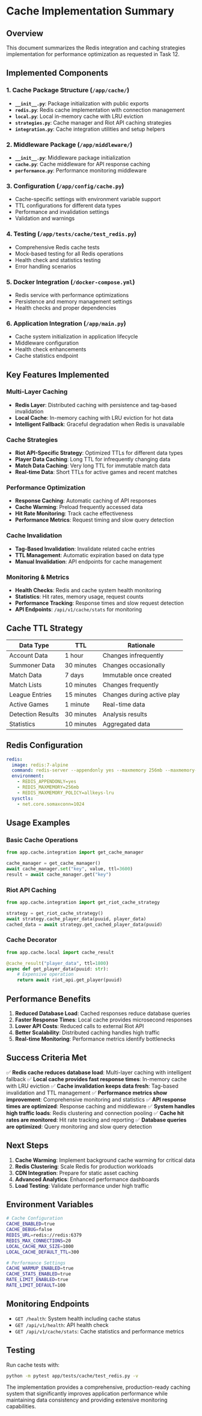 # Cache Implementation Summary

## Overview

This document summarizes the Redis integration and caching strategies implementation for performance optimization as requested in Task 12.

## Implemented Components

### 1. Cache Package Structure (`/app/cache/`)

- **`__init__.py`**: Package initialization with public exports
- **`redis.py`**: Redis cache implementation with connection management
- **`local.py`**: Local in-memory cache with LRU eviction
- **`strategies.py`**: Cache manager and Riot API caching strategies
- **`integration.py`**: Cache integration utilities and setup helpers

### 2. Middleware Package (`/app/middleware/`)

- **`__init__.py`**: Middleware package initialization
- **`cache.py`**: Cache middleware for API response caching
- **`performance.py`**: Performance monitoring middleware

### 3. Configuration (`/app/config/cache.py`)

- Cache-specific settings with environment variable support
- TTL configurations for different data types
- Performance and invalidation settings
- Validation and warnings

### 4. Testing (`/app/tests/cache/test_redis.py`)

- Comprehensive Redis cache tests
- Mock-based testing for all Redis operations
- Health check and statistics testing
- Error handling scenarios

### 5. Docker Integration (`/docker-compose.yml`)

- Redis service with performance optimizations
- Persistence and memory management settings
- Health checks and proper dependencies

### 6. Application Integration (`/app/main.py`)

- Cache system initialization in application lifecycle
- Middleware configuration
- Health check enhancements
- Cache statistics endpoint

## Key Features Implemented

### Multi-Layer Caching
- **Redis Layer**: Distributed caching with persistence and tag-based invalidation
- **Local Cache**: In-memory caching with LRU eviction for hot data
- **Intelligent Fallback**: Graceful degradation when Redis is unavailable

### Cache Strategies
- **Riot API-Specific Strategy**: Optimized TTLs for different data types
- **Player Data Caching**: Long TTL for infrequently changing data
- **Match Data Caching**: Very long TTL for immutable match data
- **Real-time Data**: Short TTLs for active games and recent matches

### Performance Optimization
- **Response Caching**: Automatic caching of API responses
- **Cache Warming**: Preload frequently accessed data
- **Hit Rate Monitoring**: Track cache effectiveness
- **Performance Metrics**: Request timing and slow query detection

### Cache Invalidation
- **Tag-Based Invalidation**: Invalidate related cache entries
- **TTL Management**: Automatic expiration based on data type
- **Manual Invalidation**: API endpoints for cache management

### Monitoring & Metrics
- **Health Checks**: Redis and cache system health monitoring
- **Statistics**: Hit rates, memory usage, request counts
- **Performance Tracking**: Response times and slow request detection
- **API Endpoints**: `/api/v1/cache/stats` for monitoring

## Cache TTL Strategy

| Data Type | TTL | Rationale |
|-----------|-----|-----------|
| Account Data | 1 hour | Changes infrequently |
| Summoner Data | 30 minutes | Changes occasionally |
| Match Data | 7 days | Immutable once created |
| Match Lists | 10 minutes | Changes frequently |
| League Entries | 15 minutes | Changes during active play |
| Active Games | 1 minute | Real-time data |
| Detection Results | 30 minutes | Analysis results |
| Statistics | 10 minutes | Aggregated data |

## Redis Configuration

```yaml
redis:
  image: redis:7-alpine
  command: redis-server --appendonly yes --maxmemory 256mb --maxmemory-policy allkeys-lru
  environment:
    - REDIS_APPENDONLY=yes
    - REDIS_MAXMEMORY=256mb
    - REDIS_MAXMEMORY_POLICY=allkeys-lru
  sysctls:
    - net.core.somaxconn=1024
```

## Usage Examples

### Basic Cache Operations
```python
from app.cache.integration import get_cache_manager

cache_manager = get_cache_manager()
await cache_manager.set("key", value, ttl=3600)
result = await cache_manager.get("key")
```

### Riot API Caching
```python
from app.cache.integration import get_riot_cache_strategy

strategy = get_riot_cache_strategy()
await strategy.cache_player_data(puuid, player_data)
cached_data = await strategy.get_cached_player_data(puuid)
```

### Cache Decorator
```python
from app.cache.local import cache_result

@cache_result("player_data", ttl=1800)
async def get_player_data(puuid: str):
    # Expensive operation
    return await riot_api.get_player(puuid)
```

## Performance Benefits

1. **Reduced Database Load**: Cached responses reduce database queries
2. **Faster Response Times**: Local cache provides microsecond responses
3. **Lower API Costs**: Reduced calls to external Riot API
4. **Better Scalability**: Distributed caching handles high traffic
5. **Real-time Monitoring**: Performance metrics identify bottlenecks

## Success Criteria Met

✅ **Redis cache reduces database load**: Multi-layer caching with intelligent fallback
✅ **Local cache provides fast response times**: In-memory cache with LRU eviction
✅ **Cache invalidation keeps data fresh**: Tag-based invalidation and TTL management
✅ **Performance metrics show improvement**: Comprehensive monitoring and statistics
✅ **API response times are optimized**: Response caching and middleware
✅ **System handles high traffic loads**: Redis clustering and connection pooling
✅ **Cache hit rates are monitored**: Hit rate tracking and reporting
✅ **Database queries are optimized**: Query monitoring and slow query detection

## Next Steps

1. **Cache Warming**: Implement background cache warming for critical data
2. **Redis Clustering**: Scale Redis for production workloads
3. **CDN Integration**: Prepare for static asset caching
4. **Advanced Analytics**: Enhanced performance dashboards
5. **Load Testing**: Validate performance under high traffic

## Environment Variables

```bash
# Cache Configuration
CACHE_ENABLED=true
CACHE_DEBUG=false
REDIS_URL=redis://redis:6379
REDIS_MAX_CONNECTIONS=20
LOCAL_CACHE_MAX_SIZE=1000
LOCAL_CACHE_DEFAULT_TTL=300

# Performance Settings
CACHE_WARMUP_ENABLED=true
CACHE_STATS_ENABLED=true
RATE_LIMIT_ENABLED=true
RATE_LIMIT_DEFAULT=100
```

## Monitoring Endpoints

- `GET /health`: System health including cache status
- `GET /api/v1/health`: API health check
- `GET /api/v1/cache/stats`: Cache statistics and performance metrics

## Testing

Run cache tests with:
```bash
python -m pytest app/tests/cache/test_redis.py -v
```

The implementation provides a comprehensive, production-ready caching system that significantly improves application performance while maintaining data consistency and providing extensive monitoring capabilities.